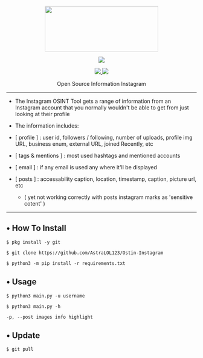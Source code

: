 <p align="center">
  <img src="https://raw.githubusercontent.com/th3unkn0n/OSI.IG/master/.lib/20191103_233944.jpg" width="300" height="120">
</p>
<p align="center">
</p>
<p align="center"><img src="https://img.shields.io/badge/Version-2.0-brightgreen"></p>
<p align="center">
  <a href="https://github.com/AstraLOL123">
    <img src="https://img.shields.io/github/followers/th3unkn0n?label=Follow&style=social">
  </a>
  <a href="https://github.com/AstraLOL123/osi.ig/stargazers">
    <img src="https://img.shields.io/github/stars/th3unkn0n/osi.ig?style=social">
  </a>
</p>
<p align="center">
  Open Source Information Instagram
</p>

---

* The Instagram OSINT Tool gets a range of information from an Instagram account that you normally wouldn't be able to get
from just looking at their profile

* The information includes:

* [ profile ] : user id, followers / following, number of uploads, profile img URL, business enum, external URL, joined Recently, etc

* [ tags & mentions ] : most used hashtags and mentioned accounts

* [ email ] : if any email is used any where it'll be displayed

* [ posts ] : accessability caption, location, timestamp, caption, picture url, etc
  * ( yet not working correctly with posts instagram marks as 'sensitive cotent' )  

---

## • How To Install

`$ pkg install -y git`

`$ git clone https://github.com/AstraLOL123/Ostin-Instagram`

`$ python3 -m pip install -r requirements.txt`

## • Usage

`$ python3 main.py -u username`

`$ python3 main.py -h`

`-p, --post images info highlight`


## • Update

`$ git pull`
